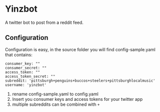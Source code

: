 Yinzbot
==========

A twitter bot to post from a reddit feed.


Configuration
----------
Configuration is easy, in the source folder you will find config-sample.yaml that contains:

    consumer_key: ""
    consumer_secret: ""
    access_token: ""
    access_token_secret: ""
    subreddit: 'pittsburgh+penguins+buccos+steelers+pittsburghlocalmusic'
    username: 'yinzbot'


1. rename config-sample.yaml to config.yaml
2. Insert you consumer keys and access tokens for your twitter app
3. multiple subreddits can be combined with `+`
